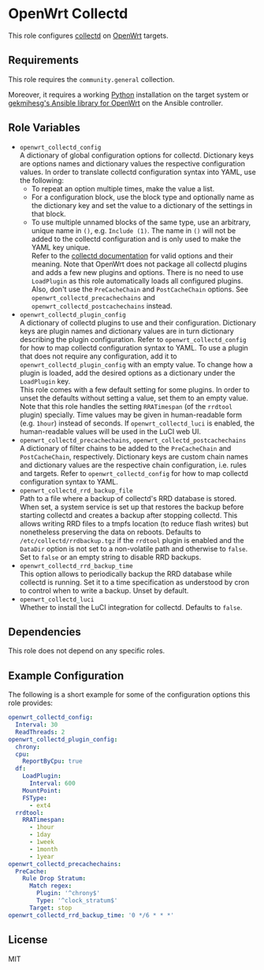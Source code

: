 OpenWrt Collectd
================

This role configures [collectd](https://www.collectd.org/) on [OpenWrt](https://www.openwrt.org/) targets.

Requirements
------------

This role requires the `community.general` collection.

Moreover, it requires a working [Python](https://www.python.org/) installation on the target system or [gekmihesg's Ansible library for OpenWrt](https://github.com/gekmihesg/ansible-openwrt) on the Ansible controller.

Role Variables
--------------

* `openwrt_collectd_config`  
  A dictionary of global configuration options for collectd.
  Dictionary keys are options names and dictionary values the respective configuration values.
  In order to translate collectd configuration syntax into YAML, use the following:
  * To repeat an option multiple times, make the value a list.  
  * For a configuration block, use the block type and optionally name as the dictionary key and set the value to a dictionary of the settings in that block.  
  * To use multiple unnamed blocks of the same type, use an arbitrary, unique name in `()`, e.g. `Include (1)`.
  The name in `()` will not be added to the collectd configuration and is only used to make the YAML key unique.  
  Refer to the [collectd documentation](https://www.collectd.org/documentation/manpages/collectd.conf.html) for valid options and their meaning.
  Note that OpenWrt does not package all collectd plugins and adds a few new plugins and options.
  There is no need to use `LoadPlugin` as this role automatically loads all configured plugins.
  Also, don't use the `PreCacheChain` and `PostCacheChain` options.
  See `openwrt_collectd_precachechains` and `openwrt_collectd_postcachechains` instead.
* `openwrt_collectd_plugin_config`  
  A dictionary of collectd plugins to use and their configuration.
  Dictionary keys are plugin names and dictionary values are in turn dictionary describing the plugin configuration.
  Refer to `openwrt_collectd_config` for how to map collectd configuration syntax to YAML.
  To use a plugin that does not require any configuration, add it to `openwrt_collectd_plugin_config` with an empty value.
  To change how a plugin is loaded, add the desired options as a dictionary under the `LoadPlugin` key.  
  This role comes with a few default setting for some plugins.
  In order to unset the defaults without setting a value, set them to an empty value.  
  Note that this role handles the setting `RRATimespan` (of the `rrdtool` plugin) specially.
  Time values may be given in human-readable form (e.g. `1hour`) instead of seconds.
  If `openwrt_collectd_luci` is enabled, the human-readable values will be used in the LuCI web UI.
* `openwrt_collectd_precachechains`, `openwrt_collectd_postcachechains`  
  A dictionary of filter chains to be added to the `PreCacheChain` and `PostCacheChain`, respectively.
  Dictionary keys are custom chain names and dictionary values are the respective chain configuration, i.e. rules and targets.
  Refer to `openwrt_collectd_config` for how to map collectd configuration syntax to YAML.
* `openwrt_collectd_rrd_backup_file`  
  Path to a file where a backup of collectd's RRD database is stored.
  When set, a system service is set up that restores the backup before starting collectd and creates a backup after stopping collectd.
  This allows writing RRD files to a tmpfs location (to reduce flash writes) but nonetheless preserving the data on reboots.
  Defaults to `/etc/collectd/rrdbackup.tgz` if the `rrdtool` plugin is enabled and the `DataDir` option is not set to a non-volatile path and otherwise to `false`.
  Set to `false` or an empty string to disable RRD backups.
* `openwrt_collectd_rrd_backup_time`  
  This option allows to periodically backup the RRD database while collectd is running.
  Set it to a time specification as understood by cron to control when to write a backup.
  Unset by default.
* `openwrt_collectd_luci`  
  Whether to install the LuCI integration for collectd.
  Defaults to `false`.

Dependencies
------------

This role does not depend on any specific roles.

Example Configuration
---------------------

The following is a short example for some of the configuration options this role provides:

```yaml
openwrt_collectd_config:
  Interval: 30
  ReadThreads: 2
openwrt_collectd_plugin_config:
  chrony:
  cpu:
    ReportByCpu: true
  df:
    LoadPlugin:
      Interval: 600
    MountPoint:
    FSType:
      - ext4
  rrdtool:
    RRATimespan:
      - 1hour
      - 1day
      - 1week
      - 1month
      - 1year
openwrt_collectd_precachechains:
  PreCache:
    Rule Drop Stratum:
      Match regex:
        Plugin: '^chrony$'
        Type: '^clock_stratum$'
      Target: stop
openwrt_collectd_rrd_backup_time: '0 */6 * * *'
```

License
-------

MIT
